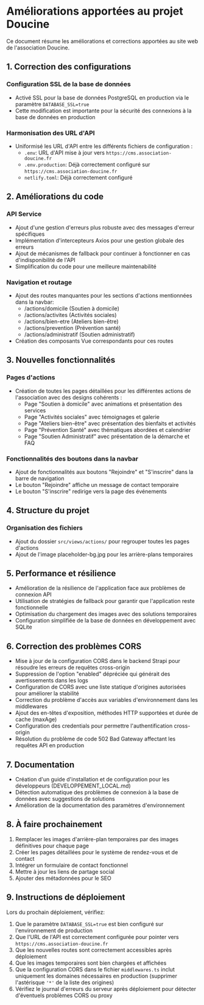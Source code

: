 # Améliorations apportées au projet Doucine

Ce document résume les améliorations et corrections apportées au site web de l'association Doucine.

## 1. Correction des configurations

### Configuration SSL de la base de données
- Activé SSL pour la base de données PostgreSQL en production via le paramètre `DATABASE_SSL=true`
- Cette modification est importante pour la sécurité des connexions à la base de données en production

### Harmonisation des URL d'API
- Uniformisé les URL d'API entre les différents fichiers de configuration :
  - `.env`: URL d'API mise à jour vers `https://cms.association-doucine.fr`
  - `.env.production`: Déjà correctement configuré sur `https://cms.association-doucine.fr`
  - `netlify.toml`: Déjà correctement configuré

## 2. Améliorations du code

### API Service
- Ajout d'une gestion d'erreurs plus robuste avec des messages d'erreur spécifiques
- Implémentation d'intercepteurs Axios pour une gestion globale des erreurs
- Ajout de mécanismes de fallback pour continuer à fonctionner en cas d'indisponibilité de l'API
- Simplification du code pour une meilleure maintenabilité

### Navigation et routage
- Ajout des routes manquantes pour les sections d'actions mentionnées dans la navbar:
  - /actions/domicile (Soutien à domicile)
  - /actions/activites (Activités sociales)
  - /actions/bien-etre (Ateliers bien-être)
  - /actions/prevention (Prévention santé)
  - /actions/administratif (Soutien administratif)
- Création des composants Vue correspondants pour ces routes

## 3. Nouvelles fonctionnalités

### Pages d'actions
- Création de toutes les pages détaillées pour les différentes actions de l'association avec des designs cohérents :
  - Page "Soutien à domicile" avec animations et présentation des services
  - Page "Activités sociales" avec témoignages et galerie
  - Page "Ateliers bien-être" avec présentation des bienfaits et activités
  - Page "Prévention Santé" avec thématiques abordées et calendrier
  - Page "Soutien Administratif" avec présentation de la démarche et FAQ

### Fonctionnalités des boutons dans la navbar
- Ajout de fonctionnalités aux boutons "Rejoindre" et "S'inscrire" dans la barre de navigation
- Le bouton "Rejoindre" affiche un message de contact temporaire
- Le bouton "S'inscrire" redirige vers la page des événements

## 4. Structure du projet

### Organisation des fichiers
- Ajout du dossier `src/views/actions/` pour regrouper toutes les pages d'actions
- Ajout de l'image placeholder-bg.jpg pour les arrière-plans temporaires

## 5. Performance et résilience

- Amélioration de la résilience de l'application face aux problèmes de connexion API
- Utilisation de stratégies de fallback pour garantir que l'application reste fonctionnelle
- Optimisation du chargement des images avec des solutions temporaires
- Configuration simplifiée de la base de données en développement avec SQLite

## 6. Correction des problèmes CORS

- Mise à jour de la configuration CORS dans le backend Strapi pour résoudre les erreurs de requêtes cross-origin
- Suppression de l'option "enabled" dépréciée qui générait des avertissements dans les logs
- Configuration de CORS avec une liste statique d'origines autorisées pour améliorer la stabilité
- Correction du problème d'accès aux variables d'environnement dans les middlewares
- Ajout des en-têtes d'exposition, méthodes HTTP supportées et durée de cache (maxAge)
- Configuration des credentials pour permettre l'authentification cross-origin
- Résolution du problème de code 502 Bad Gateway affectant les requêtes API en production

## 7. Documentation

- Création d'un guide d'installation et de configuration pour les développeurs (DEVELOPPEMENT_LOCAL.md)
- Détection automatique des problèmes de connexion à la base de données avec suggestions de solutions
- Amélioration de la documentation des paramètres d'environnement

## 8. À faire prochainement

1. Remplacer les images d'arrière-plan temporaires par des images définitives pour chaque page
2. Créer les pages détaillées pour le système de rendez-vous et de contact
3. Intégrer un formulaire de contact fonctionnel
4. Mettre à jour les liens de partage social
5. Ajouter des métadonnées pour le SEO

## 9. Instructions de déploiement

Lors du prochain déploiement, vérifiez:
1. Que le paramètre `DATABASE_SSL=true` est bien configuré sur l'environnement de production
2. Que l'URL de l'API est correctement configurée pour pointer vers `https://cms.association-doucine.fr`
3. Que les nouvelles routes sont correctement accessibles après déploiement 
4. Que les images temporaires sont bien chargées et affichées
5. Que la configuration CORS dans le fichier `middlewares.ts` inclut uniquement les domaines nécessaires en production (supprimer l'astérisque `'*'` de la liste des origines)
6. Vérifiez le journal d'erreurs du serveur après déploiement pour détecter d'éventuels problèmes CORS ou proxy 